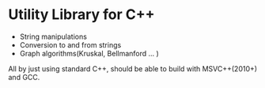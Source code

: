 Utility Library for C++
=======================

* String manipulations
* Conversion to and from strings
* Graph algorithms(Kruskal, Bellmanford ... )

All by just using standard C++, should be able to build with MSVC++(2010+) and
GCC.
